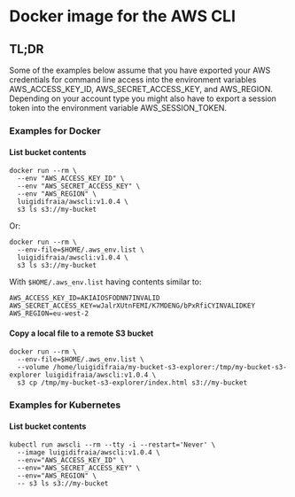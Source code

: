 # Docker image for the AWS CLI

## TL;DR

Some of the examples below assume that you have exported your AWS credentials for command line access into the environment variables AWS_ACCESS_KEY_ID, AWS_SECRET_ACCESS_KEY, and AWS_REGION.
Depending on your account type you might also have to export a session token into the environment variable AWS_SESSION_TOKEN.

### Examples for Docker

#### List bucket contents

```
docker run --rm \
  --env "AWS_ACCESS_KEY_ID" \
  --env "AWS_SECRET_ACCESS_KEY" \
  --env "AWS_REGION" \
  luigidifraia/awscli:v1.0.4 \
  s3 ls s3://my-bucket
```

Or:

```
docker run --rm \
  --env-file=$HOME/.aws_env.list \
  luigidifraia/awscli:v1.0.4 \
  s3 ls s3://my-bucket
```

With `$HOME/.aws_env.list` having contents similar to:

```
AWS_ACCESS_KEY_ID=AKIAIOSFODNN7INVALID
AWS_SECRET_ACCESS_KEY=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
AWS_REGION=eu-west-2
```

#### Copy a local file to a remote S3 bucket

```
docker run --rm \
  --env-file=$HOME/.aws_env.list \
  --volume /home/luigidifraia/my-bucket-s3-explorer:/tmp/my-bucket-s3-explorer luigidifraia/awscli:v1.0.4 \
  s3 cp /tmp/my-bucket-s3-explorer/index.html s3://my-bucket
```

### Examples for Kubernetes

#### List bucket contents

```
kubectl run awscli --rm --tty -i --restart='Never' \
  --image luigidifraia/awscli:v1.0.4 \
  --env="AWS_ACCESS_KEY_ID" \
  --env="AWS_SECRET_ACCESS_KEY" \
  --env="AWS_REGION" \
  -- s3 ls s3://my-bucket
```
